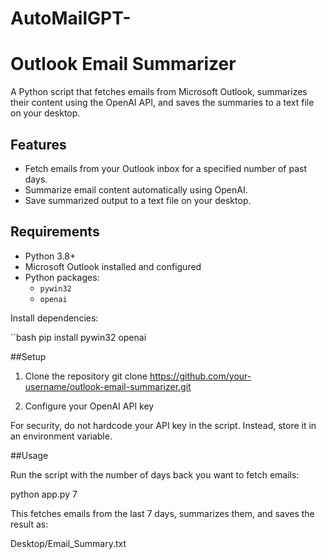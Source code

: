 # AutoMailGPT-
# Outlook Email Summarizer

A Python script that fetches emails from Microsoft Outlook, summarizes their content using the OpenAI API, and saves the summaries to a text file on your desktop.

## Features
- Fetch emails from your Outlook inbox for a specified number of past days.
- Summarize email content automatically using OpenAI.
- Save summarized output to a text file on your desktop.

## Requirements
- Python 3.8+
- Microsoft Outlook installed and configured
- Python packages:
  - `pywin32`
  - `openai`

Install dependencies:

``bash
pip install pywin32 openai

##Setup
1. Clone the repository
git clone https://github.com/your-username/outlook-email-summarizer.git

2. Configure your OpenAI API key

For security, do not hardcode your API key in the script.
Instead, store it in an environment variable.

##Usage

Run the script with the number of days back you want to fetch emails:

python app.py 7


This fetches emails from the last 7 days, summarizes them, and saves the result as:

Desktop/Email_Summary.txt
